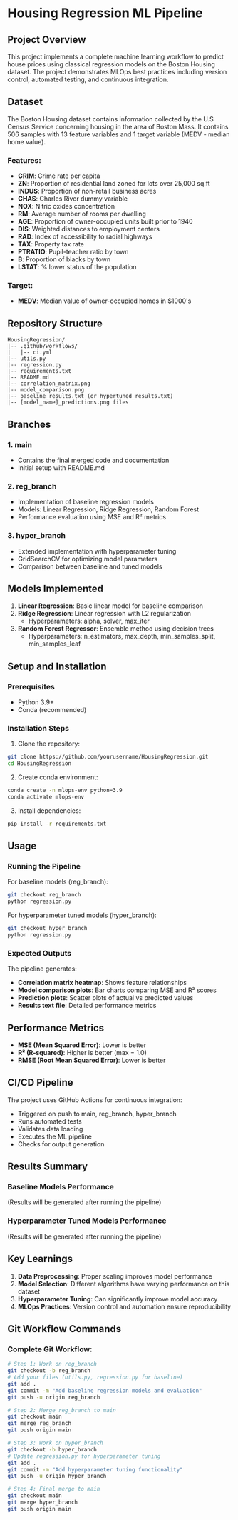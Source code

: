 ﻿# Housing Regression ML Pipeline


## Project Overview

This project implements a complete machine learning workflow to predict house prices using classical regression models on the Boston Housing dataset. The project demonstrates MLOps best practices including version control, automated testing, and continuous integration.

 
## Dataset

The Boston Housing dataset contains information collected by the U.S Census Service concerning housing in the area of Boston Mass. It contains 506 samples with 13 feature variables and 1 target variable (MEDV - median home value).

### Features:
- **CRIM**: Crime rate per capita
- **ZN**: Proportion of residential land zoned for lots over 25,000 sq.ft
- **INDUS**: Proportion of non-retail business acres
- **CHAS**: Charles River dummy variable
- **NOX**: Nitric oxides concentration
- **RM**: Average number of rooms per dwelling
- **AGE**: Proportion of owner-occupied units built prior to 1940
- **DIS**: Weighted distances to employment centers
- **RAD**: Index of accessibility to radial highways
- **TAX**: Property tax rate
- **PTRATIO**: Pupil-teacher ratio by town
- **B**: Proportion of blacks by town
- **LSTAT**: % lower status of the population

### Target:
- **MEDV**: Median value of owner-occupied homes in $1000's

## Repository Structure

```
HousingRegression/
|-- .github/workflows/
|   |-- ci.yml
|-- utils.py
|-- regression.py
|-- requirements.txt
|-- README.md
|-- correlation_matrix.png
|-- model_comparison.png
|-- baseline_results.txt (or hypertuned_results.txt)
|-- [model_name]_predictions.png files
```

## Branches

### 1. main
- Contains the final merged code and documentation
- Initial setup with README.md

### 2. reg_branch
- Implementation of baseline regression models
- Models: Linear Regression, Ridge Regression, Random Forest
- Performance evaluation using MSE and R² metrics

### 3. hyper_branch
- Extended implementation with hyperparameter tuning
- GridSearchCV for optimizing model parameters
- Comparison between baseline and tuned models

## Models Implemented

1. **Linear Regression**: Basic linear model for baseline comparison
2. **Ridge Regression**: Linear regression with L2 regularization
   - Hyperparameters: alpha, solver, max_iter
3. **Random Forest Regressor**: Ensemble method using decision trees
   - Hyperparameters: n_estimators, max_depth, min_samples_split, min_samples_leaf

## Setup and Installation

### Prerequisites
- Python 3.9+
- Conda (recommended)

### Installation Steps

1. Clone the repository:
```bash
git clone https://github.com/yourusername/HousingRegression.git
cd HousingRegression
```

2. Create conda environment:
```bash
conda create -n mlops-env python=3.9
conda activate mlops-env
```

3. Install dependencies:
```bash
pip install -r requirements.txt
```

## Usage

### Running the Pipeline

For baseline models (reg_branch):
```bash
git checkout reg_branch
python regression.py
```

For hyperparameter tuned models (hyper_branch):
```bash
git checkout hyper_branch
python regression.py
```

### Expected Outputs

The pipeline generates:
- **Correlation matrix heatmap**: Shows feature relationships
- **Model comparison plots**: Bar charts comparing MSE and R² scores
- **Prediction plots**: Scatter plots of actual vs predicted values
- **Results text file**: Detailed performance metrics

## Performance Metrics

- **MSE (Mean Squared Error)**: Lower is better
- **R² (R-squared)**: Higher is better (max = 1.0)
- **RMSE (Root Mean Squared Error)**: Lower is better

## CI/CD Pipeline

The project uses GitHub Actions for continuous integration:
- Triggered on push to main, reg_branch, hyper_branch
- Runs automated tests
- Validates data loading
- Executes the ML pipeline
- Checks for output generation

## Results Summary

### Baseline Models Performance
(Results will be generated after running the pipeline)

### Hyperparameter Tuned Models Performance
(Results will be generated after running the pipeline)

## Key Learnings

1. **Data Preprocessing**: Proper scaling improves model performance
2. **Model Selection**: Different algorithms have varying performance on this dataset
3. **Hyperparameter Tuning**: Can significantly improve model accuracy
4. **MLOps Practices**: Version control and automation ensure reproducibility

## Git Workflow Commands

### Complete Git Workflow:

```bash
# Step 1: Work on reg_branch
git checkout -b reg_branch
# Add your files (utils.py, regression.py for baseline)
git add .
git commit -m "Add baseline regression models and evaluation"
git push -u origin reg_branch

# Step 2: Merge reg_branch to main
git checkout main
git merge reg_branch
git push origin main

# Step 3: Work on hyper_branch
git checkout -b hyper_branch
# Update regression.py for hyperparameter tuning
git add .
git commit -m "Add hyperparameter tuning functionality"
git push -u origin hyper_branch

# Step 4: Final merge to main
git checkout main
git merge hyper_branch
git push origin main
```
